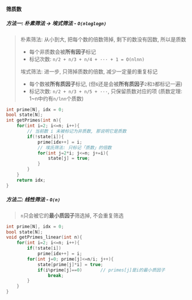 #### 筛质数

##### 方法一: 朴素筛法 -> 埃式筛法 - `O(nloglogn)`
> 朴素筛法: 从小到大, 把每个数的倍数筛掉, 剩下的数没有因数, 所以是质数
> - 每个非质数会被**所有因子**标记
> - 标记次数: `n/2 + n/3 + n/4 + ··· + 1 = O(nlnn)`
> 
> 埃式筛法: 进一步, 只筛掉质数的倍数, 减少一定量的重复标记
> - 每个数被**所有质因子**标记, (但`6`还是会被**所有质因子**`2`和`3`都标记一遍)
> - 标记次数: `n/2 + n/3 + n/5 + ···`, 只保留质数对应的项 (质数定理: 1~n中约有`n/lnn`个质数)

```CPP
int prime[N], idx = 0;
bool state[N];
int getPrimes(int n){
    for(int i=2; i<=n; i++){
        // 当前数 i 未被标记为非质数, 那说明它是质数
        if(!state[i]){
            prime[idx++] = i;
            // 埃氏筛法: 只标记「质数」的倍数
            for(int j=2*i; j<=n; j+=i){
                state[j] = true;
            }
        }
    }
    return idx;
}
```


##### 方法二: 线性筛法 - `O(n)`
> `n`只会被它的**最小质因子**筛选掉, 不会重复筛选

```CPP
int prime[N], idx = 0;
bool state[N];
void getPrimes_linear(int n){
    for(int i=2; i<=n; i++){
        if(!state[i])
            prime[idx++] = i;
        for(int j=0; prime[j]<=n/i; j++){
            state[prime[j]*i] = true;
            if(i%prime[j]==0)       // primes[j]是i的最小质因子
                break;
        }
    }
}
```